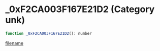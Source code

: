 # _0xF2CA003F167E21D2 (Category unk)

```js
function _0xF2CA003F167E21D2(): number
```

[filename](_0xF2CA003F167E21D2_m.md ':include')